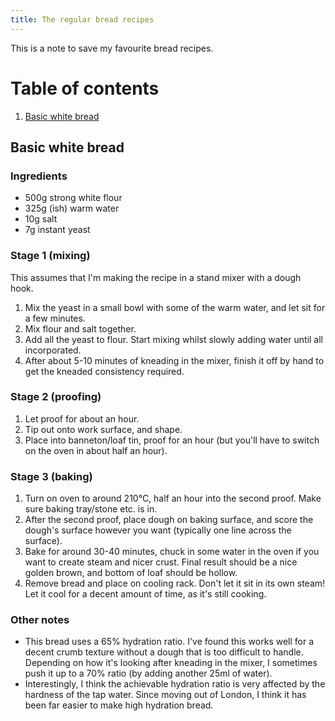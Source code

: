 ```yaml
---
title: The regular bread recipes
---
```


This is a note to save my favourite bread recipes.

# Table of contents
1. [Basic white bread](#basic_white_bread)

## Basic white bread <a name="basic_white_bread"></a>

### Ingredients

- 500g strong white flour
- 325g (ish) warm water
- 10g salt
- 7g instant yeast

### Stage 1 (mixing)

This assumes that I'm making the recipe in a stand mixer with a dough hook.

1. Mix the yeast in a small bowl with some of the warm water, and let sit for a few minutes.
2. Mix flour and salt together.
3. Add all the yeast to flour. Start mixing whilst slowly adding water until all incorporated.
4. After about 5-10 minutes of kneading in the mixer, finish it off by hand to get the kneaded consistency required.

### Stage 2 (proofing)

1. Let proof for about an hour.
2. Tip out onto work surface, and shape.
3. Place into banneton/loaf tin, proof for an hour (but you'll have to switch on the oven in about half an hour).

### Stage 3 (baking)

1. Turn on oven to around 210°C, half an hour into the second proof. Make sure baking tray/stone etc. is in.
2. After the second proof, place dough on baking surface, and score the dough's surface however you want (typically one line across the surface).
3. Bake for around 30-40 minutes, chuck in some water in the oven if you want to create steam and nicer crust. Final result should be a nice golden brown, and bottom of loaf should be hollow.
4. Remove bread and place on cooling rack. Don't let it sit in its  own steam! Let it cool for a decent amount of time, as it's still cooking.

### Other notes

- This bread uses a 65% hydration ratio. I've found this works well for a decent crumb texture without a dough that is too difficult to handle. Depending on how it's looking after kneading in the mixer, I sometimes push it up to a 70% ratio (by adding another 25ml of water).
- Interestingly, I think the achievable hydration ratio is very affected by the hardness of the tap water. Since moving out of London, I think it has been far easier to make high hydration bread.
